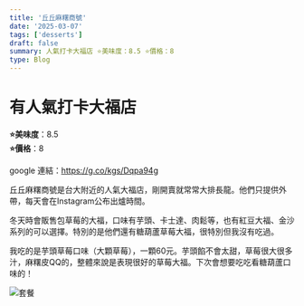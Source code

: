```yaml
---
title: '丘丘麻糬商號'
date: '2025-03-07'
tags: ['desserts']
draft: false
summary: 人氣打卡大福店 ⭐️美味度：8.5 ⭐️價格：8
type: Blog
---
```


# 有人氣打卡大福店

**⭐️美味度**：8.5  
**⭐️價格**：8

google 連結：https://g.co/kgs/Dqpa94g

丘丘麻糬商號是台大附近的人氣大福店，剛開賣就常常大排長龍。他們只提供外帶，每天會在Instagram公布出爐時間。

冬天時會販售包草莓的大福，口味有芋頭、卡士達、肉鬆等，也有紅豆大福、金沙系列的可以選擇。特別的是他們還有糖葫蘆草莓大福，很特別但我沒有吃過。

我吃的是芋頭草莓口味（大顆草莓），一顆60元。芋頭餡不會太甜，草莓很大很多汁，麻糬皮QQ的，整體來說是表現很好的草莓大福。下次會想要吃吃看糖葫蘆口味的！

![套餐](/static/images/dessert3.png)

